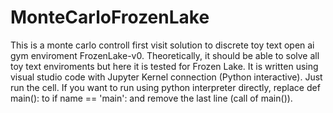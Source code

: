 # MonteCarloFrozenLake
This is a monte carlo controll first visit solution to discrete toy text open ai gym enviroment FrozenLake-v0. 
Theoretically, it should be able to solve all toy text enviroments but here it is tested for Frozen Lake.
It is written using visual studio code with Jupyter Kernel connection (Python interactive). 
Just run the cell. If you want to run using python interpreter directly, replace def main(): to if name == 'main': and remove the last line (call of main()).
